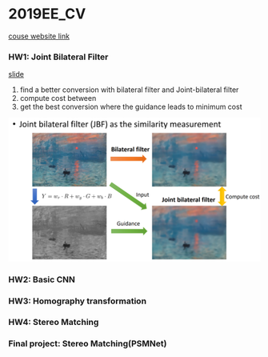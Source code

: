 # 2019EE_CV 
[couse website link](http://media.ee.ntu.edu.tw/courses/cv/19F/)


### HW1: Joint Bilateral Filter

[slide](http://media.ee.ntu.edu.tw/courses/cv/19F/hw/hw1/hw1.pdf)

1. find a better conversion with bilateral filter and Joint-bilateral filter
2. compute cost between
3. get the best conversion where the guidance leads to minimum cost

![](./image/jbf.PNG)









### HW2: Basic CNN

### HW3: Homography transformation

### HW4: Stereo Matching 

### Final project: Stereo Matching(PSMNet)